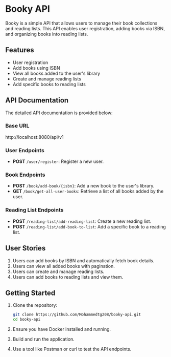 # Booky API

Booky is a simple API that allows users to manage their book collections and reading lists. This API enables user registration, adding books via ISBN, and organizing books into reading lists.

## Features

- User registration
- Add books using ISBN
- View all books added to the user's library
- Create and manage reading lists
- Add specific books to reading lists

## API Documentation

The detailed API documentation is provided below:

### Base URL
http://localhost:8080/api/v1


### User Endpoints
- **POST** `/user/register`: Register a new user.

### Book Endpoints
- **POST** `/book/add-book/{isbn}`: Add a new book to the user's library.
- **GET** `/book/get-all-user-books`: Retrieve a list of all books added by the user.

### Reading List Endpoints
- **POST** `/reading-list/add-reading-list`: Create a new reading list.
- **POST** `/reading-list/add-book-to-list`: Add a specific book to a reading list.

## User Stories

1. Users can add books by ISBN and automatically fetch book details.
2. Users can view all added books with pagination.
3. Users can create and manage reading lists.
4. Users can add books to reading lists and view them.

## Getting Started

1. Clone the repository:
    ```bash
    git clone https://github.com/Mohammedtg208/booky-api.git
    cd booky-api
    ```

2. Ensure you have Docker installed and running.

3. Build and run the application.

4. Use a tool like Postman or curl to test the API endpoints.
